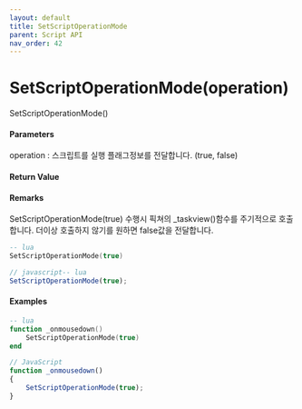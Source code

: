 ```yaml
---
layout: default
title: SetScriptOperationMode
parent: Script API
nav_order: 42
---
```

# SetScriptOperationMode\(operation\)

SetScriptOperationMode\(\)

#### Parameters

operation : 스크립트를 실행 플래그정보를 전달합니다. \(true, false\)

#### Return Value



#### Remarks

SetScriptOperationMode\(true\) 수행시 픽쳐의 \_taskview\(\)함수를 주기적으로 호출합니다. 더이상 호출하지 않기를 원하면 false값을 전달합니다.

```lua
-- lua
SetScriptOperationMode(true)
```

```js
// javascript-- lua
SetScriptOperationMode(true);
```

#### 

#### Examples

```lua
-- lua
function _onmousedown()
    SetScriptOperationMode(true)
end
```

```js
// JavaScript
function _onmousedown()
{    
    SetScriptOperationMode(true);
}
```



